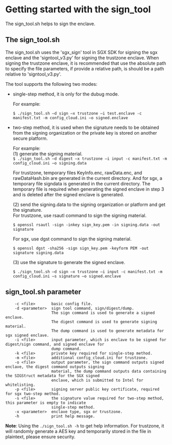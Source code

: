 # Getting started with the sign_tool

The sign_tool.sh helps to sign the enclave.

## The sign_tool.sh

The sign_tool.sh uses the 'sgx_sign' tool in SGX SDK for signing the sgx enclave and the 'signtool_v3.py' for signing the trustzone enclave. When signing the trustzone enclave, it is recommended that use the absolute path to specify the file parameters, if provide a relative path, is should be a path relative to 'signtool_v3.py'.

The tool supports the following two modes:


- single-step method, it is only for the dubug mode.  

    For example:    

    `$ ./sign_tool.sh –d sign –x trustzone –i test.enclave -c manifest.txt -m config_cloud.ini –o signed.enclave `


- two-step method, it is used when the signature needs to be obtained from the signing organization or the private key is stored on another secure platform.  

    For example:  
    (1) generate the signing material.  
    `$ ./sign_tool.sh –d digest –x trustzone –i input -c manifest.txt -m config_cloud.ini –o signing.data `

    For trustzone, temporary files KeyInfo.enc, rawData.enc, and rawDataHash.bin are generated in the current directory. And for sgx, a temporary file signdata is generated in the current directory. The temporary file is required when generating the signed enclave in step 3 and is deleted after the signed enclave is generated.  

    (2) send the signing.data to the signing organization or platform and get the signature.  
    For trustzone, use rsautl command to sign the signing material.
    
	`$ openssl rsautl -sign -inkey sign_key.pem -in signing.data -out signature `
	
	For sgx, use dgst command to sign the signing material.
    
	`$ openssl dgst -sha256 -sign sign_key.pem -keyform PEM -out signature signing.data `
    
	(3) use the signature to generate the signed enclave.  
    
	`$ ./sign_tool.sh –d sign –x trustzone –i input -c manifest.txt -m config_cloud.ini –s signature –o signed.enclave `

## sign_tool.sh parameter

```
    -c <file>       basic config file.
    -d <parameter>  sign tool command, sign/digest/dump.
                    The sign command is used to generate a signed enclave.
		            The digest command is used to generate signing material.
		            The dump command is used to generate metadata for sgx signed enclave.
	-i <file>       input parameter, which is enclave to be signed for digest/sign command, and signed enclave for
	                dump command.
	-k <file>       private key required for single-step method.
	-m <file>       additional config_cloud.ini for trustzone.
	-o <file>       output parameter, the sign command outputs signed enclave, the digest command outputs signing
	                material, the dump command outputs data containing the SIGStruct metadata for the SGX signed
	                enclave, which is submitted to Intel for whitelisting.
	-p <file>       signing server public key certificate, required for sgx two-step method.
	-s <file>       the signature value required for two-step method, this parameter is empty to indicate
	                single-step method.
	-x <parameter>  enclave type, sgx or trustzone.
	-h              print help message.
```
**Note**: 
Using the `./sign_tool.sh -h` to get help information.
For trustzone, it will randomly generate a AES key and temporarily stored in the file in plaintext, please ensure security.
